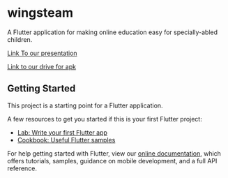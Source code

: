 # wingsteam

A Flutter application for making online education easy for specially-abled children.

[Link To our presentation](https://docs.google.com/presentation/d/1CU-MBZXfphe8qJ_o14m__7aaKH0led_EGlnFomz-g5I/edit?usp=sharing)

[Link to our drive for apk]()

## Getting Started

This project is a starting point for a Flutter application.

A few resources to get you started if this is your first Flutter project:

- [Lab: Write your first Flutter app](https://flutter.dev/docs/get-started/codelab)
- [Cookbook: Useful Flutter samples](https://flutter.dev/docs/cookbook)

For help getting started with Flutter, view our
[online documentation](https://flutter.dev/docs), which offers tutorials,
samples, guidance on mobile development, and a full API reference.
